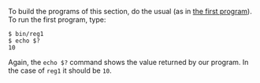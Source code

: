 To build the programs of this section, do the usual (as in
[the first program](../first_prog/build.md)). To run the first program, type:

    $ bin/reg1
    $ echo $?
    10

Again, the `echo $?` command shows the value returned by our program. In the
case of `reg1` it should be `10`.
